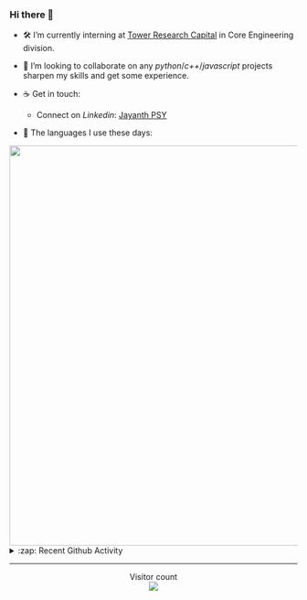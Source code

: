 ### Hi there 👋

- 🛠 I’m currently interning at [Tower Research Capital](https://www.tower-research.com/) in Core Engineering division.

- 👯 I’m looking to collaborate on any *python*/*c++*/*javascript* projects sharpen my skills and get some experience.

- ☕ Get in touch:
  +  Connect on *Linkedin*: [Jayanth PSY](https://www.linkedin.com/in/jayanth-p-b3924812a/)

<!--- ⚡ Fun fact: *Python* is older than *C++* and *Java*. -->

- :memo: The languages I use these days: 

<img src="https://wakatime.com/share/@j_tesla/bdf4246a-6e44-4441-87e6-ea13fc96a824.png" width="700"/>

<details>
  <summary>:zap: Recent Github Activity</summary>
  
<!--START_SECTION:activity-->
1. 🎉 Merged PR [#109](https://github.com/j-tesla/blog-list/pull/109) in [j-tesla/blog-list](https://github.com/j-tesla/blog-list)
2. 🎉 Merged PR [#111](https://github.com/j-tesla/blog-list/pull/111) in [j-tesla/blog-list](https://github.com/j-tesla/blog-list)
3. 🎉 Merged PR [#110](https://github.com/j-tesla/blog-list/pull/110) in [j-tesla/blog-list](https://github.com/j-tesla/blog-list)
4. 🎉 Merged PR [#105](https://github.com/j-tesla/blog-list/pull/105) in [j-tesla/blog-list](https://github.com/j-tesla/blog-list)
5. 🎉 Merged PR [#106](https://github.com/j-tesla/blog-list/pull/106) in [j-tesla/blog-list](https://github.com/j-tesla/blog-list)
<!--END_SECTION:activity-->

</details>

-----

<p align="center"> 
  Visitor count<br>
  <img src="https://profile-counter.glitch.me/j-tesla/count.svg" />
</p>












<!--
**j-tesla/j-tesla** is a ✨ _special_ ✨ repository because its `README.md` (this file) appears on your GitHub profile.

Here are some ideas to get you started:

- 🔭 I’m currently working on ...
- 🌱 I’m currently learning ...
- 👯 I’m looking to collaborate on ...
- 🤔 I’m looking for help with ...
- 💬 Ask me about ...
- 📫 How to reach me: ...
- 😄 Pronouns: ...
- ⚡ Fun fact: ...
-->

